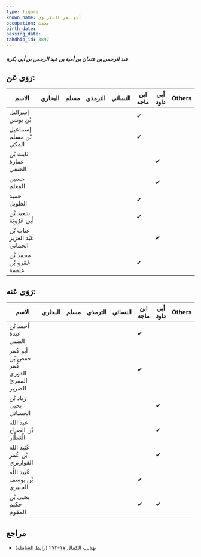 ```yaml
---
type: figure
known_name: أبو بحر البكراوي
occupation: محدث
birth_date:
passing_date:
tahdhib_id: 3897
---
```

##### عبد الرحمن بن عثمان بن أمية بن عبد الرحمن بن أبي بكرة

## رَوَى عَن:
| الاسم                         | البخاري | مسلم | الترمذي | النسائي | ابن ماجه | أبي داود | Others |
| ----------------------------- | ------- | ---- | ------- | ------- | -------- | -------- | ------ |
| إسرائيل بْن يونس              |         |      |         |         | ✔        |          |        |
| إسماعيل بْن مسلم المكي        |         |      |         |         | ✔        |          |        |
| ثابت بْن عمارة الحنفي         |         |      |         |         |          | ✔        |        |
| حسين المعلم                   |         |      |         |         |          | ✔        |        |
| حميد الطويل                   |         |      |         |         | ✔        |          |        |
| سَعِيد بْن أَبي عَرُوبَة      |         |      |         |         | ✔        |          |        |
| عتاب بْن عَبْد العزيز الحماني |         |      |         |         |          | ✔        |        |
| محمد بْن عَمْرو بْن علقمة     |         |      |         |         | ✔        |          |        |
## رَوَى عَنه:
| الاسم                                        | البخاري | مسلم | الترمذي | النسائي | ابن ماجه | أبي داود | Others |
| -------------------------------------------- | ------- | ---- | ------- | ------- | -------- | -------- | ------ |
| أحمد بْن عبدة الضبي                          |         |      |         |         | ✔        |          |        |
| أبو عُمَر حفص بْن عُمَر الدوري المقرئ الضرير |         |      |         |         | ✔        |          |        |
| زياد بْن يحيى الحساني                        |         |      |         |         |          | ✔        |        |
| عبد الله بْن الصباح الْعَطَّار               |         |      |         |         |          | ✔        |        |
| عُبَيد الله بْن عُمَر القواريري              |         |      |         |         |          | ✔        |        |
| عُبَيد اللَّه بْن يوسف الجبيري               |         |      |         |         | ✔        |          |        |
| يحيى بْن حكيم المقوم                         |         |      |         |         | ✔        | ✔        |        |
## مراجع
- [تهذيب الكمال ١٧-٢٧٢](obsidian://open?vault=Tahdhib-al-Kamal&file=Figures/٣٨٩٧-عبد%20الرحمن%20بن%20عثمان%20بن%20أمية%20بن%20عبد%20الرحمن%20بن%20أبي%20بكرة) ([رابط الشاملة](https://shamela.ws/book/3722/8822))
